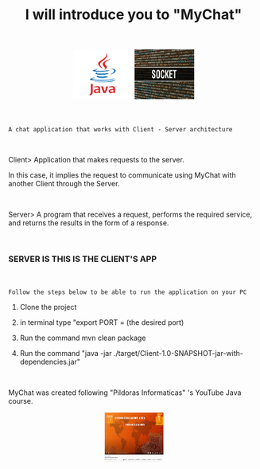 

<div align="middle">
<h1>I will introduce you to "MyChat"</h1>
</div>



<br>
<br>
<div align="middle">
<img src="src/main/resources/java.png" height="100" width="120"/>
<img src="src/main/resources/sockets.jpg" height="100" width="120"/>
</div>
<br>
<br>

`A chat application that works with Client - Server architecture`

<br>

Client> Application that makes requests to the server.

In this case, it implies the request to communicate using MyChat
with another Client through the Server.

<br>

Server> A program that receives a request, performs the required
service, and returns the results in the form of a response.

<br>

###                   SERVER IS   THIS IS THE CLIENT'S APP

<br>

`Follow the steps below to be able to run the application on your PC`

1) Clone the project

2) in terminal type "export PORT = (the desired port)

3) Run the command mvn clean package

4) Run the command "java -jar ./target/Client-1.0-SNAPSHOT-jar-with-dependencies.jar"


<br>

MyChat was created following "Pildoras Informaticas" 's YouTube Java course.
<br>
<div align="middle">
<img src="src/main/resources/javacourse.png" height="100" width="120"/>
</div>
<br>

